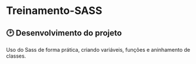 # Treinamento-SASS

## 🕑 Desenvolvimento do projeto
Uso do Sass de forma prática, criando variáveis, funções e aninhamento de classes. 
